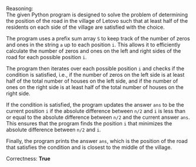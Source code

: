 Reasoning:  
The given Python program is designed to solve the problem of determining the position of the road in the village of Letovo such that at least half of the residents on each side of the village are satisfied with the choice.

The program uses a prefix sum array `S` to keep track of the number of zeros and ones in the string `a` up to each position `i`. This allows it to efficiently calculate the number of zeros and ones on the left and right sides of the road for each possible position `i`.

The program then iterates over each possible position `i` and checks if the condition is satisfied, i.e., if the number of zeros on the left side is at least half of the total number of houses on the left side, and if the number of ones on the right side is at least half of the total number of houses on the right side.

If the condition is satisfied, the program updates the answer `ans` to be the current position `i` if the absolute difference between `n/2` and `i` is less than or equal to the absolute difference between `n/2` and the current answer `ans`. This ensures that the program finds the position `i` that minimizes the absolute difference between `n/2` and `i`.

Finally, the program prints the answer `ans`, which is the position of the road that satisfies the condition and is closest to the middle of the village.

Correctness: **True**